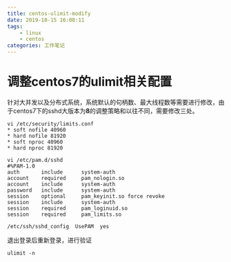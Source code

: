 ```yaml
---
title: centos-ulimit-modify
date: 2019-10-15 16:08:11
tags:
	- linux
	- centos
categories: 工作笔记
---
```


# 调整centos7的ulimit相关配置

​	针对大并发以及分布式系统，系统默认的句柄数、最大线程数等需要进行修改，由于centos7下的sshd大版本为**8**的调整策略和以往不同，需要修改三处。

```shell
vi /etc/security/limits.conf
* soft nofile 40960
* hard nofile 81920
* soft nproc 40960
* hard nproc 81920

```

```shell
vi /etc/pam.d/sshd
#%PAM-1.0
auth       include      system-auth
account    required     pam_nologin.so
account    include      system-auth
password   include      system-auth
session    optional     pam_keyinit.so force revoke
session    include      system-auth
session    required     pam_loginuid.so
session    required     pam_limits.so
```

```shell
/etc/ssh/sshd_config  UsePAM  yes
```



退出登录后重新登录，进行验证

```shell
ulimit -n
```

